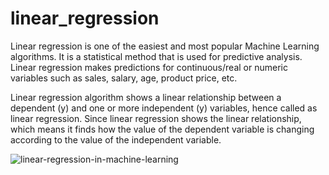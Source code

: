 
# linear_regression

Linear regression is one of the easiest and most popular Machine Learning algorithms. It is a statistical method that is used for predictive analysis. 
Linear regression makes predictions for continuous/real or numeric variables such as sales, salary, age, product price, etc.

Linear regression algorithm shows a linear relationship between a dependent (y) and one or more independent (y) variables, 
hence called as linear regression. Since linear regression shows the linear relationship, which means it finds 
how the value of the dependent variable is changing according to the value of the independent variable.





![linear-regression-in-machine-learning](https://user-images.githubusercontent.com/57566639/132103430-fc04ad80-7a23-4195-8296-0b6154f7db23.png)
